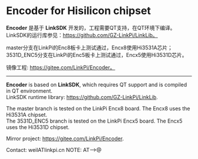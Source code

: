 # Encoder for Hisilicon chipset

**Encoder** 是基于 **LinkSDK** 开发的，工程需要QT支持，在QT环境下编译。  
LinkSDK的运行库参见：https://github.com/GZ-LinkPi/LinkLib。  

master分支在LinkPi的Enc8板卡上测试通过，Encx8使用Hi3531A芯片；     
3531D_ENC5分支在LinkPi的Enc5板卡上测试通过，Encx5使用Hi3531D芯片。   

镜像工程: https://gitee.com/LinkPi/Encoder。  

---

**Encoder** is based on **LinkSDK**, which requires QT support and is compiled in QT environment.  
LinkSDK runtime library: https://github.com/GZ-LinkPi/LinkLib.  

The master branch is tested on the LinkPi Encx8 board. The Encx8 uses the Hi3531A chipset.  
The 3531D_ENC5 branch is tested on the LinkPi Encx5 board. The Encx5 uses the Hi3531D chipset.  

Mirror project: https://gitee.com/LinkPi/Encoder.  

Contact: weilATlinkpi.cn NOTE: AT-->@
